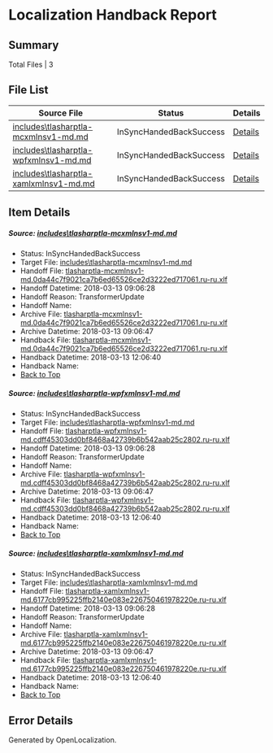# <a name='report-top'></a> Localization Handback Report

## Summary
 Total Files | 3

## File List
 Source File | Status | Details 
 ----------- | ------ | ------- 
 [includes\tlasharptla-mcxmlnsv1-md.md](https://github.com/OpenLocalizationTestOrg/docs/blob/75444267cc262dcdfc807db05b2441b78c986800/includes/tlasharptla-mcxmlnsv1-md.md) | InSyncHandedBackSuccess | [Details](#a65e132accc7510c15ea9d978615ca3ec85609f633360)
 [includes\tlasharptla-wpfxmlnsv1-md.md](https://github.com/OpenLocalizationTestOrg/docs/blob/75444267cc262dcdfc807db05b2441b78c986800/includes/tlasharptla-wpfxmlnsv1-md.md) | InSyncHandedBackSuccess | [Details](#d500fed6406e8099675eaeef603547fd6d944da233447)
 [includes\tlasharptla-xamlxmlnsv1-md.md](https://github.com/OpenLocalizationTestOrg/docs/blob/75444267cc262dcdfc807db05b2441b78c986800/includes/tlasharptla-xamlxmlnsv1-md.md) | InSyncHandedBackSuccess | [Details](#619eb03b764c4769323d297f4cc3ad49f74286b833451)

## Item Details
##### <a name='a65e132accc7510c15ea9d978615ca3ec85609f633360'></a> Source: [includes\tlasharptla-mcxmlnsv1-md.md](https://github.com/OpenLocalizationTestOrg/docs/blob/75444267cc262dcdfc807db05b2441b78c986800/includes/tlasharptla-mcxmlnsv1-md.md)
* Status: InSyncHandedBackSuccess
* Target File: [includes\tlasharptla-mcxmlnsv1-md.md](https://github.com/OpenLocalizationTestOrg/docs.ru-ru/blob/2153fc9f59941db7f389e1e611976c46cd56b1de/includes/tlasharptla-mcxmlnsv1-md.md)
* Handoff File: [tlasharptla-mcxmlnsv1-md.0da44c7f9021ca7b6ed65526ce2d3222ed717061.ru-ru.xlf](https://github.com/OpenLocalizationTestOrg/docs.handoff/blob/445d595aad94351a03eab8d65b1f267a066a2c1c/ol-handoff/OpenLocalizationTestOrg/docs.ru-ru/master/includes/tlasharptla-mcxmlnsv1-md.0da44c7f9021ca7b6ed65526ce2d3222ed717061.ru-ru.xlf)
* Handoff Datetime: 2018-03-13 09:06:28
* Handoff Reason: TransformerUpdate
* Handoff Name: 
* Archive File: [tlasharptla-mcxmlnsv1-md.0da44c7f9021ca7b6ed65526ce2d3222ed717061.ru-ru.xlf](https://github.com/OpenLocalizationTestOrg/docs.handoff/blob/4f8e82ec5ae61603fd2b9ff083d844519727fc58/ol-archive/OpenLocalizationTestOrg/docs.ru-ru/master/includes/tlasharptla-mcxmlnsv1-md.0da44c7f9021ca7b6ed65526ce2d3222ed717061.ru-ru.xlf)
* Archive Datetime: 2018-03-13 09:06:47
* Handback File: [tlasharptla-mcxmlnsv1-md.0da44c7f9021ca7b6ed65526ce2d3222ed717061.ru-ru.xlf](https://github.com/OpenLocalizationTestOrg/docs.handback/blob/e6d4c848bf109ed05b2db7041d60b629590bb979/ol-handback/OpenLocalizationTestOrg/docs.ru-ru/master/includes/tlasharptla-mcxmlnsv1-md.0da44c7f9021ca7b6ed65526ce2d3222ed717061.ru-ru.xlf)
* Handback Datetime: 2018-03-13 12:06:40
* Handback Name: 
* [Back to Top](#report-top)

##### <a name='d500fed6406e8099675eaeef603547fd6d944da233447'></a> Source: [includes\tlasharptla-wpfxmlnsv1-md.md](https://github.com/OpenLocalizationTestOrg/docs/blob/75444267cc262dcdfc807db05b2441b78c986800/includes/tlasharptla-wpfxmlnsv1-md.md)
* Status: InSyncHandedBackSuccess
* Target File: [includes\tlasharptla-wpfxmlnsv1-md.md](https://github.com/OpenLocalizationTestOrg/docs.ru-ru/blob/2153fc9f59941db7f389e1e611976c46cd56b1de/includes/tlasharptla-wpfxmlnsv1-md.md)
* Handoff File: [tlasharptla-wpfxmlnsv1-md.cdff45303dd0bf8468a42739b6b542aab25c2802.ru-ru.xlf](https://github.com/OpenLocalizationTestOrg/docs.handoff/blob/445d595aad94351a03eab8d65b1f267a066a2c1c/ol-handoff/OpenLocalizationTestOrg/docs.ru-ru/master/includes/tlasharptla-wpfxmlnsv1-md.cdff45303dd0bf8468a42739b6b542aab25c2802.ru-ru.xlf)
* Handoff Datetime: 2018-03-13 09:06:28
* Handoff Reason: TransformerUpdate
* Handoff Name: 
* Archive File: [tlasharptla-wpfxmlnsv1-md.cdff45303dd0bf8468a42739b6b542aab25c2802.ru-ru.xlf](https://github.com/OpenLocalizationTestOrg/docs.handoff/blob/4f8e82ec5ae61603fd2b9ff083d844519727fc58/ol-archive/OpenLocalizationTestOrg/docs.ru-ru/master/includes/tlasharptla-wpfxmlnsv1-md.cdff45303dd0bf8468a42739b6b542aab25c2802.ru-ru.xlf)
* Archive Datetime: 2018-03-13 09:06:47
* Handback File: [tlasharptla-wpfxmlnsv1-md.cdff45303dd0bf8468a42739b6b542aab25c2802.ru-ru.xlf](https://github.com/OpenLocalizationTestOrg/docs.handback/blob/e6d4c848bf109ed05b2db7041d60b629590bb979/ol-handback/OpenLocalizationTestOrg/docs.ru-ru/master/includes/tlasharptla-wpfxmlnsv1-md.cdff45303dd0bf8468a42739b6b542aab25c2802.ru-ru.xlf)
* Handback Datetime: 2018-03-13 12:06:40
* Handback Name: 
* [Back to Top](#report-top)

##### <a name='619eb03b764c4769323d297f4cc3ad49f74286b833451'></a> Source: [includes\tlasharptla-xamlxmlnsv1-md.md](https://github.com/OpenLocalizationTestOrg/docs/blob/75444267cc262dcdfc807db05b2441b78c986800/includes/tlasharptla-xamlxmlnsv1-md.md)
* Status: InSyncHandedBackSuccess
* Target File: [includes\tlasharptla-xamlxmlnsv1-md.md](https://github.com/OpenLocalizationTestOrg/docs.ru-ru/blob/2153fc9f59941db7f389e1e611976c46cd56b1de/includes/tlasharptla-xamlxmlnsv1-md.md)
* Handoff File: [tlasharptla-xamlxmlnsv1-md.6177cb995225ffb2140e083e226750461978220e.ru-ru.xlf](https://github.com/OpenLocalizationTestOrg/docs.handoff/blob/445d595aad94351a03eab8d65b1f267a066a2c1c/ol-handoff/OpenLocalizationTestOrg/docs.ru-ru/master/includes/tlasharptla-xamlxmlnsv1-md.6177cb995225ffb2140e083e226750461978220e.ru-ru.xlf)
* Handoff Datetime: 2018-03-13 09:06:28
* Handoff Reason: TransformerUpdate
* Handoff Name: 
* Archive File: [tlasharptla-xamlxmlnsv1-md.6177cb995225ffb2140e083e226750461978220e.ru-ru.xlf](https://github.com/OpenLocalizationTestOrg/docs.handoff/blob/4f8e82ec5ae61603fd2b9ff083d844519727fc58/ol-archive/OpenLocalizationTestOrg/docs.ru-ru/master/includes/tlasharptla-xamlxmlnsv1-md.6177cb995225ffb2140e083e226750461978220e.ru-ru.xlf)
* Archive Datetime: 2018-03-13 09:06:47
* Handback File: [tlasharptla-xamlxmlnsv1-md.6177cb995225ffb2140e083e226750461978220e.ru-ru.xlf](https://github.com/OpenLocalizationTestOrg/docs.handback/blob/e6d4c848bf109ed05b2db7041d60b629590bb979/ol-handback/OpenLocalizationTestOrg/docs.ru-ru/master/includes/tlasharptla-xamlxmlnsv1-md.6177cb995225ffb2140e083e226750461978220e.ru-ru.xlf)
* Handback Datetime: 2018-03-13 12:06:40
* Handback Name: 
* [Back to Top](#report-top)


## Error Details

Generated by OpenLocalization.
